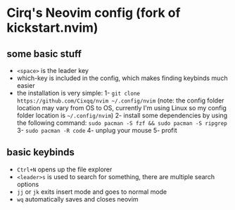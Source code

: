 # Cirq's Neovim config (fork of kickstart.nvim)
## some basic stuff
- `<space>` is the leader key
- which-key is included in the config, which makes finding keybinds much easier
- the installation is very simple:
1- `git clone https://github.com/Cixqq/nvim ~/.config/nvim` (note: the config folder location may vary from OS to OS, currently I'm using Linux so my config folder location is `~/.config/nvim`)
2- install some dependencies by using the following command: `sudo pacman -S fzf && sudo pacman -S ripgrep`
3- `sudo pacman -R code`
4- unplug your mouse
5- profit
## basic keybinds
- `Ctrl+N` opens up the file explorer
- `<leader>s` is used to search for something, there are multiple search options
- `jj` or `jk` exits insert mode and goes to normal mode
- `wq` automatically saves and closes neovim
